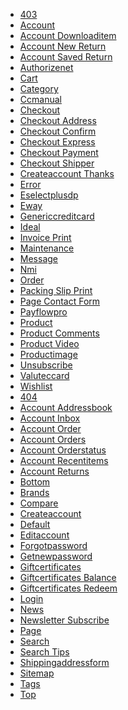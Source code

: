 *   [403](/themes/layouts/403)
[](/themes/layouts/403)
*   [](/themes/layouts/403)[Account](/themes/layouts/account)
[](/themes/layouts/account)
*   [](/themes/layouts/account)[Account Downloaditem](/themes/layouts/account_downloaditem)
[](/themes/layouts/account_downloaditem)
*   [](/themes/layouts/account_downloaditem)[Account New Return](/themes/layouts/account_new_return)
[](/themes/layouts/account_new_return)
*   [](/themes/layouts/account_new_return)[Account Saved Return](/themes/layouts/account_saved_return)
[](/themes/layouts/account_saved_return)
*   [](/themes/layouts/account_saved_return)[Authorizenet](/themes/layouts/authorizenet)
[](/themes/layouts/authorizenet)
*   [](/themes/layouts/authorizenet)[Cart](/themes/layouts/cart)
[](/themes/layouts/cart)
*   [](/themes/layouts/cart)[Category](/themes/layouts/category)
[](/themes/layouts/category)
*   [](/themes/layouts/category)[Ccmanual](/themes/layouts/ccmanual)
[](/themes/layouts/ccmanual)
*   [](/themes/layouts/ccmanual)[Checkout](/themes/layouts/checkout)
[](/themes/layouts/checkout)
*   [](/themes/layouts/checkout)[Checkout Address](/themes/layouts/checkout_address)
[](/themes/layouts/checkout_address)
*   [](/themes/layouts/checkout_address)[Checkout Confirm](/themes/layouts/checkout_confirm)
[](/themes/layouts/checkout_confirm)
*   [](/themes/layouts/checkout_confirm)[Checkout Express](/themes/layouts/checkout_express)
[](/themes/layouts/checkout_express)
*   [](/themes/layouts/checkout_express)[Checkout Payment](/themes/layouts/checkout_payment)
[](/themes/layouts/checkout_payment)
*   [](/themes/layouts/checkout_payment)[Checkout Shipper](/themes/layouts/checkout_shipper)
[](/themes/layouts/checkout_shipper)
*   [](/themes/layouts/checkout_shipper)[Createaccount Thanks](/themes/layouts/createaccount_thanks)
[](/themes/layouts/createaccount_thanks)
*   [](/themes/layouts/createaccount_thanks)[Error](/themes/layouts/error)
[](/themes/layouts/error)
*   [](/themes/layouts/error)[Eselectplusdp](/themes/layouts/eselectplusdp)
[](/themes/layouts/eselectplusdp)
*   [](/themes/layouts/eselectplusdp)[Eway](/themes/layouts/eway)
[](/themes/layouts/eway)
*   [](/themes/layouts/eway)[Genericcreditcard](/themes/layouts/genericcreditcard)
[](/themes/layouts/genericcreditcard)
*   [](/themes/layouts/genericcreditcard)[Ideal](/themes/layouts/ideal)
[](/themes/layouts/ideal)
*   [](/themes/layouts/ideal)[Invoice Print](/themes/layouts/invoice_print)
[](/themes/layouts/invoice_print)
*   [](/themes/layouts/invoice_print)[Maintenance](/themes/layouts/maintenance)
[](/themes/layouts/maintenance)
*   [](/themes/layouts/maintenance)[Message](/themes/layouts/message)
[](/themes/layouts/message)
*   [](/themes/layouts/message)[Nmi](/themes/layouts/nmi)
[](/themes/layouts/nmi)
*   [](/themes/layouts/nmi)[Order](/themes/layouts/order)
[](/themes/layouts/order)
*   [](/themes/layouts/order)[Packing Slip Print](/themes/layouts/packing_slip_print)
[](/themes/layouts/packing_slip_print)
*   [](/themes/layouts/packing_slip_print)[Page Contact Form](/themes/layouts/page_contact_form)
[](/themes/layouts/page_contact_form)
*   [](/themes/layouts/page_contact_form)[Payflowpro](/themes/layouts/payflowpro)
[](/themes/layouts/payflowpro)
*   [](/themes/layouts/payflowpro)[Product](/themes/layouts/product)
[](/themes/layouts/product)
*   [](/themes/layouts/product)[Product Comments](/themes/layouts/product_comments)
[](/themes/layouts/product_comments)
*   [](/themes/layouts/product_comments)[Product Video](/themes/layouts/product_video)
[](/themes/layouts/product_video)
*   [](/themes/layouts/product_video)[Productimage](/themes/layouts/productimage)
[](/themes/layouts/productimage)
*   [](/themes/layouts/productimage)[Unsubscribe](/themes/layouts/unsubscribe)
[](/themes/layouts/unsubscribe)
*   [](/themes/layouts/unsubscribe)[Valuteccard](/themes/layouts/valuteccard)
[](/themes/layouts/valuteccard)
*   [](/themes/layouts/valuteccard)[Wishlist](/themes/layouts/wishlist)
[](/themes/layouts/wishlist)
*   [](/themes/layouts/wishlist)[404](/themes/layouts/404)
[](/themes/layouts/404)
*   [](/themes/layouts/404)[Account Addressbook](/themes/layouts/account_addressbook)
[](/themes/layouts/account_addressbook)
*   [](/themes/layouts/account_addressbook)[Account Inbox](/themes/layouts/account_inbox)
[](/themes/layouts/account_inbox)
*   [](/themes/layouts/account_inbox)[Account Order](/themes/layouts/account_order)
[](/themes/layouts/account_order)
*   [](/themes/layouts/account_order)[Account Orders](/themes/layouts/account_orders)
[](/themes/layouts/account_orders)
*   [](/themes/layouts/account_orders)[Account Orderstatus](/themes/layouts/account_orderstatus)
[](/themes/layouts/account_orderstatus)
*   [](/themes/layouts/account_orderstatus)[Account Recentitems](/themes/layouts/account_recentitems)
[](/themes/layouts/account_recentitems)
*   [](/themes/layouts/account_recentitems)[Account Returns](/themes/layouts/account_returns)
[](/themes/layouts/account_returns)
*   [](/themes/layouts/account_returns)[Bottom](/themes/layouts/bottom)
[](/themes/layouts/bottom)
*   [](/themes/layouts/bottom)[Brands](/themes/layouts/brands)
[](/themes/layouts/brands)
*   [](/themes/layouts/brands)[Compare](/themes/layouts/compare)
[](/themes/layouts/compare)
*   [](/themes/layouts/compare)[Createaccount](/themes/layouts/createaccount)
[](/themes/layouts/createaccount)
*   [](/themes/layouts/createaccount)[Default](/themes/layouts/default)
[](/themes/layouts/default)
*   [](/themes/layouts/default)[Editaccount](/themes/layouts/editaccount)
[](/themes/layouts/editaccount)
*   [](/themes/layouts/editaccount)[Forgotpassword](/themes/layouts/forgotpassword)
[](/themes/layouts/forgotpassword)
*   [](/themes/layouts/forgotpassword)[Getnewpassword](/themes/layouts/getnewpassword)
[](/themes/layouts/getnewpassword)
*   [](/themes/layouts/getnewpassword)[Giftcertificates](/themes/layouts/giftcertificates)
[](/themes/layouts/giftcertificates)
*   [](/themes/layouts/giftcertificates)[Giftcertificates Balance](/themes/layouts/giftcertificates_balance)
[](/themes/layouts/giftcertificates_balance)
*   [](/themes/layouts/giftcertificates_balance)[Giftcertificates Redeem](/themes/layouts/giftcertificates_redeem)
[](/themes/layouts/giftcertificates_redeem)
*   [](/themes/layouts/giftcertificates_redeem)[Login](/themes/layouts/login)
[](/themes/layouts/login)
*   [](/themes/layouts/login)[News](/themes/layouts/news)
[](/themes/layouts/news)
*   [](/themes/layouts/news)[Newsletter Subscribe](/themes/layouts/newsletter_subscribe)
[](/themes/layouts/newsletter_subscribe)
*   [](/themes/layouts/newsletter_subscribe)[Page](/themes/layouts/page)
[](/themes/layouts/page)
*   [](/themes/layouts/page)[Search](/themes/layouts/search)
[](/themes/layouts/search)
*   [](/themes/layouts/search)[Search Tips](/themes/layouts/search_tips)
[](/themes/layouts/search_tips)
*   [](/themes/layouts/search_tips)[Shippingaddressform](/themes/layouts/shippingaddressform)
[](/themes/layouts/shippingaddressform)
*   [](/themes/layouts/shippingaddressform)[Sitemap](/themes/layouts/sitemap)
[](/themes/layouts/sitemap)
*   [](/themes/layouts/sitemap)[Tags](/themes/layouts/tags)
[](/themes/layouts/tags)
*   [](/themes/layouts/tags)[Top](/themes/layouts/top)
[](/themes/layouts/top)
